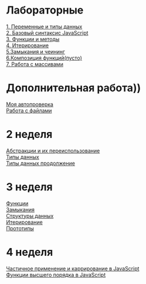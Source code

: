 #  Лабораторные
[1. Переменные и типы данных](https://github.com/Dimdim28/Lab1-Datatype)<br>
[2. Базовый синтаксис JavaScript](https://github.com/Dimdim28/Lab2-reusable)<br>
[3. Функции и методы](https://github.com/Dimdim28/Lab1-Functions-and-methods) <br>
[4. Итерирование](https://github.com/Dimdim28/-Lab4-Iteration.git) <br>
[5.Замыкания и чеининг](https://github.com/Dimdim28/Lab5-Closure) <br>
[6.Композиция функций(пусто)](https://github.com/Dimdim28/Lab5-Closure) <br>
[7. Работа с массивами](https://github.com/Dimdim28/Lab7-array) <br>



#  Дополнительная работа))

[Моя автопроверка](https://github.com/Dimdim28/autocheck) <br>
[Работа с файлами](https://github.com/Dimdim28/files) <br>



# 2 неделя

[Абстракции и их переиспользование](https://github.com/Dimdim28/homework-2-week-abstractions) <br>
[Типы данных](https://github.com/Dimdim28/Homework-2-week-types) <br>
[Типы данных продолжение](https://github.com/Dimdim28/homework-2-week-types-next) <br>
# 3 неделя
[Функции](https://github.com/Dimdim28/Homework-3-week-functions) <br>
[Замыкания](https://github.com/Dimdim28/Homework-3-week-closure) <br>
[Структуры данных](https://github.com/Dimdim28/Homework-3-week-structures) <br>
[Итерирование](https://github.com/Dimdim28/Homework-3-week-iteration) <br>
[Прототипы](https://github.com/Dimdim28/Homework-3-week-prototypes) <br>


# 4 неделя
[Частичное применение и каррирование в JavaScript](https://github.com/Dimdim28/Homework-4-week-curry) <br>
[Функции высшего порядка в JavaScript](https://github.com/Dimdim28/Homework-4-week-HigherOrderFunction/tree/master/Exercises) <br>

